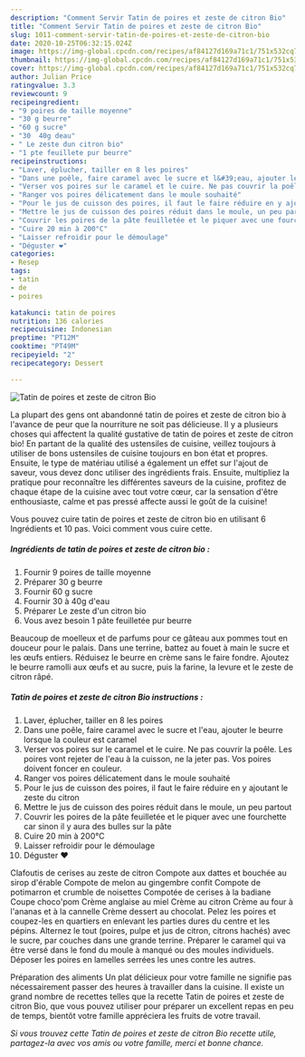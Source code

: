 ```yaml
---
description: "Comment Servir Tatin de poires et zeste de citron Bio"
title: "Comment Servir Tatin de poires et zeste de citron Bio"
slug: 1011-comment-servir-tatin-de-poires-et-zeste-de-citron-bio
date: 2020-10-25T06:32:15.024Z
image: https://img-global.cpcdn.com/recipes/af84127d169a71c1/751x532cq70/tatin-de-poires-et-zeste-de-citron-bio-photo-principale-de-la-recette.jpg
thumbnail: https://img-global.cpcdn.com/recipes/af84127d169a71c1/751x532cq70/tatin-de-poires-et-zeste-de-citron-bio-photo-principale-de-la-recette.jpg
cover: https://img-global.cpcdn.com/recipes/af84127d169a71c1/751x532cq70/tatin-de-poires-et-zeste-de-citron-bio-photo-principale-de-la-recette.jpg
author: Julian Price
ratingvalue: 3.3
reviewcount: 9
recipeingredient:
- "9 poires de taille moyenne"
- "30 g beurre"
- "60 g sucre"
- "30  40g deau"
- " Le zeste dun citron bio"
- "1 pte feuillete pur beurre"
recipeinstructions:
- "Laver, éplucher, tailler en 8 les poires"
- "Dans une poêle, faire caramel avec le sucre et l&#39;eau, ajouter le beurre lorsque la couleur est caramel"
- "Verser vos poires sur le caramel et le cuire. Ne pas couvrir la poêle. Les poires vont rejeter de l&#39;eau à la cuisson, ne la jeter pas. Vos poires doivent foncer en couleur."
- "Ranger vos poires délicatement dans le moule souhaité"
- "Pour le jus de cuisson des poires, il faut le faire réduire en y ajoutant le zeste du citron"
- "Mettre le jus de cuisson des poires réduit dans le moule, un peu partout"
- "Couvrir les poires de la pâte feuilletée et le piquer avec une fourchette car sinon il y aura des bulles sur la pâte"
- "Cuire 20 min à 200°C"
- "Laisser refroidir pour le démoulage"
- "Déguster ❤️"
categories:
- Resep
tags:
- tatin
- de
- poires

katakunci: tatin de poires 
nutrition: 136 calories
recipecuisine: Indonesian
preptime: "PT12M"
cooktime: "PT49M"
recipeyield: "2"
recipecategory: Dessert

---
```



![Tatin de poires et zeste de citron Bio](https://img-global.cpcdn.com/recipes/af84127d169a71c1/751x532cq70/tatin-de-poires-et-zeste-de-citron-bio-photo-principale-de-la-recette.jpg)

La plupart des gens ont abandonné tatin de poires et zeste de citron bio à l'avance de peur que la nourriture ne soit pas délicieuse. Il y a plusieurs choses qui affectent la qualité gustative de tatin de poires et zeste de citron bio! En partant de la qualité des ustensiles de cuisine, veillez toujours à utiliser de bons ustensiles de cuisine toujours en bon état et propres. Ensuite, le type de matériau utilisé a également un effet sur l'ajout de saveur, vous devez donc utiliser des ingrédients frais. Ensuite, multipliez la pratique pour reconnaître les différentes saveurs de la cuisine, profitez de chaque étape de la cuisine avec tout votre cœur, car la sensation d'être enthousiaste, calme et pas pressé affecte aussi le goût de la cuisine!

<!--inarticleads1-->

Vous pouvez cuire tatin de poires et zeste de citron bio en utilisant 6 Ingrédients et 10 pas. Voici comment vous cuire cette.

##### Ingrédients de tatin de poires et zeste de citron bio :

1. Fournir 9 poires de taille moyenne
1. Préparer 30 g beurre
1. Fournir 60 g sucre
1. Fournir 30 à 40g d&#39;eau
1. Préparer  Le zeste d&#39;un citron bio
1. Vous avez besoin 1 pâte feuilletée pur beurre


Beaucoup de moelleux et de parfums pour ce gâteau aux pommes tout en douceur pour le palais. Dans une terrine, battez au fouet à main le sucre et les œufs entiers. Réduisez le beurre en crème sans le faire fondre. Ajoutez le beurre ramolli aux œufs et au sucre, puis la farine, la levure et le zeste de citron râpé. 

<!--inarticleads2-->

##### Tatin de poires et zeste de citron Bio instructions :

1. Laver, éplucher, tailler en 8 les poires
1. Dans une poêle, faire caramel avec le sucre et l&#39;eau, ajouter le beurre lorsque la couleur est caramel
1. Verser vos poires sur le caramel et le cuire. Ne pas couvrir la poêle. Les poires vont rejeter de l&#39;eau à la cuisson, ne la jeter pas. Vos poires doivent foncer en couleur.
1. Ranger vos poires délicatement dans le moule souhaité
1. Pour le jus de cuisson des poires, il faut le faire réduire en y ajoutant le zeste du citron
1. Mettre le jus de cuisson des poires réduit dans le moule, un peu partout
1. Couvrir les poires de la pâte feuilletée et le piquer avec une fourchette car sinon il y aura des bulles sur la pâte
1. Cuire 20 min à 200°C
1. Laisser refroidir pour le démoulage
1. Déguster ❤️


Clafoutis de cerises au zeste de citron Compote aux dattes et bouchée au sirop d&#39;érable Compote de melon au gingembre confit Compote de potimarron et crumble de noisettes Compotée de cerises à la badiane Coupe choco&#39;pom Crème anglaise au miel Crème au citron Crème au four à l&#39;ananas et à la cannelle Crème dessert au chocolat. Pelez les poires et coupez-les en quartiers en enlevant les parties dures du centre et les pépins. Alternez le tout (poires, pulpe et jus de citron, citrons hachés) avec le sucre, par couches dans une grande terrine. Préparer le caramel qui va être versé dans le fond du moule à manqué ou des moules individuels. Déposer les poires en lamelles serrées les unes contre les autres. 

<!--inarticleads1-->

<p>
Préparation des aliments Un plat délicieux pour votre famille ne signifie pas nécessairement passer des heures à travailler dans la cuisine. Il existe un grand nombre de recettes telles que la recette Tatin de poires et zeste de citron Bio, que vous pouvez utiliser pour préparer un excellent repas en peu de temps, bientôt votre famille appréciera les fruits de votre travail.
</p>

<p>
<i>Si vous trouvez cette Tatin de poires et zeste de citron Bio recette utile, partagez-la avec vos amis ou votre famille, merci et bonne chance.</i>
</p>
